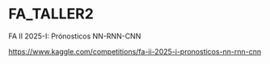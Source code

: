 # FA_TALLER2
FA II 2025-I: Prónosticos NN-RNN-CNN

https://www.kaggle.com/competitions/fa-ii-2025-i-pronosticos-nn-rnn-cnn
